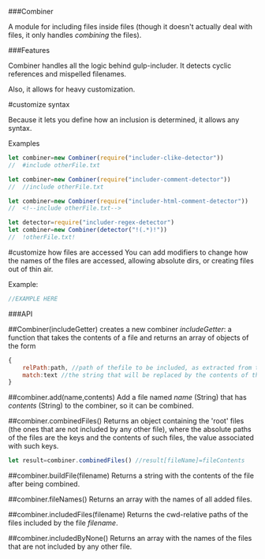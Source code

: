 ###Combiner

A module for including files inside files (though it doesn't actually deal with files, it only handles *combining* the files).

###Features

Combiner handles all the logic behind gulp-includer. It detects cyclic references and mispelled filenames.

Also, it allows for heavy customization.

#customize syntax

Because it lets you define how an inclusion is determined, it allows any syntax.

Examples

```javascript
let combiner=new Combiner(require("includer-clike-detector"))
//  #include otherFile.txt
```

```javascript
let combiner=new Combiner(require("includer-comment-detector"))
//  //include otherFile.txt
```

```javascript
let combiner=new Combiner(require("includer-html-comment-detector"))
//  <!--include otherFile.txt-->
```

```javascript
let detector=require("includer-regex-detector")
let combiner=new Combiner(detector("!(.*)!"))
//  !otherFile.txt!
```

#customize how files are accessed
You can add modifiers to change how the names of the files are accessed, allowing absolute dirs, or creating files out of thin air.

Example:
```javascript
//EXAMPLE HERE
```

###API

##Combiner(includeGetter)
creates a new combiner
*includeGetter*: a function that takes the contents of a file and returns an array of objects of the form 
```javascript
{
    relPath:path, //path of thefile to be included, as extracted from the include statement itself
    match:text //the string that will be replaced by the contents of the file
}
```

##combiner.add(name,contents)
Add a file named *name* (String) that has *contents* (String) to the combiner, so it can be combined.

##combiner.combinedFiles()
Returns an object containing the 'root' files (the ones that are not included by any other file), where the absolute paths of the files are the keys and the contents of such files, the value associated with such keys.

```javascript
let result=combiner.combinedFiles() //result[fileName]=fileContents
```

##combiner.buildFile(filename)
Returns a string with the contents of the file after being combined.

##combiner.fileNames()
Returns an array with the names of all added files.

##combiner.includedFiles(filename)
Returns the cwd-relative paths of the files included by the file *filename*.

##combiner.includedByNone()
Returns an array with the names of the files that are not included by any other file.

